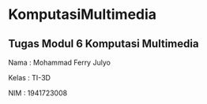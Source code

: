 # KomputasiMultimedia

## Tugas Modul 6 Komputasi Multimedia

Nama : Mohammad Ferry Julyo

Kelas : TI-3D

NIM : 1941723008
